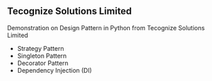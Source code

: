 ## Tecognize Solutions Limited
Demonstration on Design Pattern in Python from Tecognize Solutions Limited
- Strategy Pattern 
- Singleton Pattern 
- Decorator Pattern
- Dependency Injection (DI)
